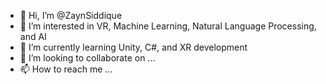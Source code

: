 - 👋 Hi, I’m @ZaynSiddique
- 👀 I’m interested in VR, Machine Learning, Natural Language Processing, and AI
- 🌱 I’m currently learning Unity, C#, and XR development
- 💞️ I’m looking to collaborate on ...
- 📫 How to reach me ...

<!---
ZaynSiddique/ZaynSiddique is a ✨ special ✨ repository because its `README.md` (this file) appears on your GitHub profile.
You can click the Preview link to take a look at your changes.
--->
